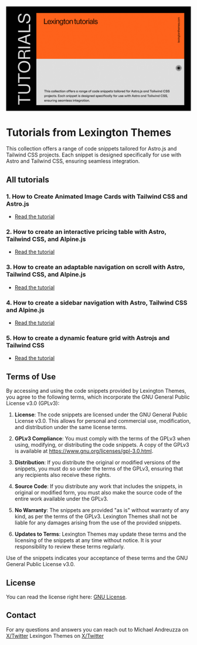 ![Tutorials image](/public/images/tutorials.png)
# Tutorials from Lexington Themes

This collection offers a range of code snippets tailored for Astro.js and Tailwind CSS projects. Each snippet is designed specifically for use with Astro and Tailwind CSS, ensuring seamless integration.

## All tutorials

### 1. How to Create Animated Image Cards with Tailwind CSS and Astro.js

- [Read the tutorial](https://lexingtonthemes.com/tutorials/how-to-create-animated-images-with-tailwind-css-and-astro-js/)

### 2. How to create an interactive pricing table with Astro, Tailwind CSS, and Alpine.js

- [Read the tutorial](https://lexingtonthemes.com/tutorials/how-to-create-interactive-pricing-table-astro-tailwind-alpine/)

### 3. How to create an adaptable navigation on scroll with Astro, Tailwind CSS, and Alpine.js

- [Read the tutorial](https://lexingtonthemes.com/tutorials/how-to-create-an-animated-navigation-with-alpine-js/)

### 4. How to create a sidebar navigation with Astro, Tailwind CSS and Alpine.js

- [Read the tutorial](https://lexingtonthemes.com/tutorials/how-to-create-a-sidebar-navigation-with-tailwindcss-and-alpine-js/)

### 5. How to create a dynamic feature grid with Astrojs and Tailwind CSS


- [Read the tutorial](https://lexingtonthemes.com/tutorials/how-to-create-a-dynamic-feature-grid-with-astrojs-and-tailwind-css/)


## Terms of Use

By accessing and using the code snippets provided by Lexington Themes, you agree to the following terms, which incorporate the GNU General Public License v3.0 (GPLv3):

1. **License**: The code snippets are licensed under the GNU General Public License v3.0. This allows for personal and commercial use, modification, and distribution under the same license terms.

2. **GPLv3 Compliance**: You must comply with the terms of the GPLv3 when using, modifying, or distributing the code snippets. A copy of the GPLv3 is available at <https://www.gnu.org/licenses/gpl-3.0.html>.

3. **Distribution**: If you distribute the original or modified versions of the snippets, you must do so under the terms of the GPLv3, ensuring that any recipients also receive these rights.

4. **Source Code**: If you distribute any work that includes the snippets, in original or modified form, you must also make the source code of the entire work available under the GPLv3.

5. **No Warranty**: The snippets are provided "as is" without warranty of any kind, as per the terms of the GPLv3. Lexington Themes shall not be liable for any damages arising from the use of the provided snippets.

6. **Updates to Terms**: Lexington Themes may update these terms and the licensing of the snippets at any time without notice. It is your responsibility to review these terms regularly.

Use of the snippets indicates your acceptance of these terms and the GNU General Public License v3.0.


## License

You can read the license right here: [GNU License](https://github.com/UnwrappedDesign/lexington-tutorials/blob/main/LICENSE).


## Contact
For any questions and answers you can reach out to Michael Andreuzza on [X/Twitter](https://x.com/mike_andreuzza)  Lexingon Themes on [X/Twitter](https://x.com/lexingtonthemes)
